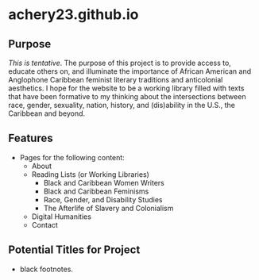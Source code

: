 # achery23.github.io

## Purpose

_This is tentative_.
The purpose of this project is to provide access to, educate others on, and illuminate the importance of African American and Anglophone Caribbean feminist literary traditions and anticolonial aesthetics. I hope for the website to be a working library filled with texts that have been formative to my thinking about the intersections between race, gender, sexuality, nation, history, and (dis)ability in the U.S., the Caribbean and beyond. 



## Features

- Pages for the following content:
    - About
    - Reading Lists (or Working Libraries)
        - Black and Caribbean Women Writers 
        - Black and Caribbean Feminisms
        - Race, Gender, and Disability Studies
        - The Afterlife of Slavery and Colonialism
    - Digital Humanities
    - Contact

## Potential Titles for Project
- black footnotes.
 

